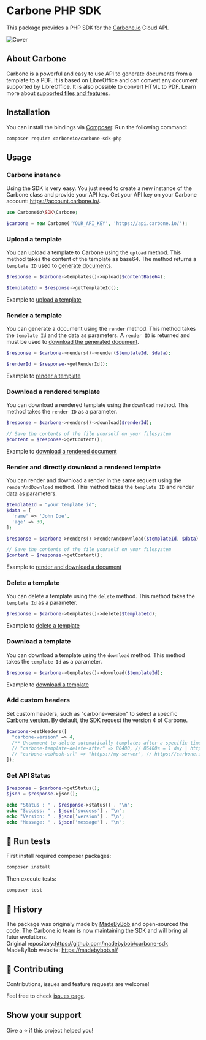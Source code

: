 # Carbone PHP SDK

This package provides a PHP SDK for the [Carbone.io](https://carbone.io) Cloud API.

![Cover](./carbone-sdk-php.png)

## About Carbone

Carbone is a powerful and easy to use API to generate documents from a template to a PDF. It is based on LibreOffice and can convert any document supported by LibreOffice. It is also possible to convert HTML to PDF. Learn more about [supported files and features](https://carbone.io/documentation.html#supported-files-and-features-list).

## Installation

You can install the bindings via [Composer](http://getcomposer.org/). Run the following command:

```bash
composer require carboneio/carbone-sdk-php
```

## Usage

### Carbone instance

Using the SDK is very easy. You just need to create a new instance of the Carbone class and provide your API key. Get your API key on your Carbone account: https://account.carbone.io/.

```php
use Carboneio\SDK\Carbone;

$carbone = new Carbone('YOUR_API_KEY', 'https://api.carbone.io/');
```

### Upload a template

You can upload a template to Carbone using the `upload` method. This method takes the content of the template as base64. The method returns a `template ID` used to [generate documents](#render-a-template).

```php
$response = $carbone->templates()->upload($contentBase64);

$templateId = $response->getTemplateId();
```

Example to [upload a template](./examples/upload_template.php)

### Render a template

You can generate a document using the `render` method. This method takes the `template Id` and the data as parameters. A `render ID` is returned and must be used to [download the generated document](#download-a-rendered-template).

```php
$response = $carbone->renders()->render($templateId, $data);

$renderId = $response->getRenderId();
```
Example to [render a template](./examples/render_report.php)

### Download a rendered template

You can download a rendered template using the `download` method. This method takes the `render ID` as a parameter.

```php
$response = $carbone->renders()->download($renderId);

// Save the contents of the file yourself on your filesystem
$content = $response->getContent();
```
Example to [download a rendered document](./examples/download_report.php)

### Render and directly download a rendered template

You can render and download a render in the same request using the `renderAndDownload` method. This method takes the `template ID`  and render data as parameters.

```php
$templateId = "your_template_id";
$data = [
  'name' => 'John Doe',
  'age' => 30,
];

$response = $carbone->renders()->renderAndDownload($templateId, $data);

// Save the contents of the file yourself on your filesystem
$content = $response->getContent();
```
Example to [render and download a document](./examples/render_and_download_report.php)

### Delete a template

You can delete a template using the `delete` method. This method takes the `template Id` as a parameter.

```php
$response = $carbone->templates()->delete($templateId);
```

Example to [delete a template](./examples/delete_template.php)

### Download a template

You can download a template using the `download` method. This method takes the `template Id` as a parameter.

```php
$response = $carbone->templates()->download($templateId);
```
Example to [download a template](./examples/download_template.php)

### Add custom headers

Set custom headers, such as "carbone-version" to select a specific [Carbone version](https://carbone.io/api-reference.html#api-version). By default, the SDK request the version 4 of Carbone.

```php
$carbone->setHeaders([
  "carbone-version" => 4,
  /** Uncomment to delete automatically templates after a specific time */
  // "carbone-template-delete-after" => 86400, // 86400s = 1 day | https://carbone.io/api-reference.html#template-storage
  // "carbone-webhook-url" => "https://my-server", // https://carbone.io/api-reference.html#api-webhook
]);
```

### Get API Status

```php
$response = $carbone->getStatus();
$json = $response->json();

echo "Status : " . $response->status() . "\n";
echo "Success: " . $json['success'] . "\n";
echo "Version: " . $json['version'] . "\n";
echo "Message: " . $json['message'] . "\n";
```

## 🧪 Run tests

First install required composer packages:
```bash
composer install
```

Then execute tests:
```bash
composer test
```

## 👤 History

The package was originaly made by [MadeByBob](https://github.com/madebybob) and open-sourced the code. The Carbone.io team is now maintaining the SDK and will bring all futur evolutions.<br>
Original repository:https://github.com/madebybob/carbone-sdk<br>
MadeByBob website: https://madebybob.nl/

## 🤝 Contributing

Contributions, issues and feature requests are welcome!

Feel free to check [issues page](https://github.com/carboneio/carbone-sdk-php/issues).

## Show your support

Give a ⭐️ if this project helped you!
